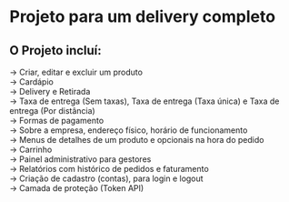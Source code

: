 # Projeto para um delivery completo

## O Projeto incluí:
-> Criar, editar e excluir um produto
<br>
-> Cardápio
<br>
-> Delivery e Retirada
<br>
-> Taxa de entrega (Sem taxas), Taxa de entrega (Taxa única) e Taxa de entrega (Por distância)
<br>
-> Formas de pagamento
<br>
-> Sobre a empresa, endereço físico, horário de funcionamento
<br>
-> Menus de detalhes de um produto e opcionais na hora do pedido
<br>
-> Carrinho
<br>
-> Painel administrativo para gestores
<br>
-> Relatórios com histórico de pedidos e faturamento
<br>
-> Criação de cadastro (contas), para login e logout
<br>
-> Camada de proteção (Token API)
